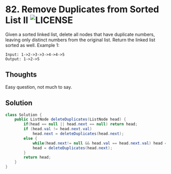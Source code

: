# 82. Remove Duplicates from Sorted List II ![LICENSE](https://img.shields.io/badge/Rank-Medium-orange)
Given a sorted linked list, delete all nodes that have duplicate numbers, leaving only distinct numbers from the original list. Return the linked list sorted as well.
Example 1:
```
Input: 1->2->3->3->4->4->5
Output: 1->2->5
```
## Thoughts
Easy question, not much to say.

## Solution
```java
class Solution {
    public ListNode deleteDuplicates(ListNode head) {
        if(head == null || head.next == null) return head;
        if (head.val != head.next.val) 
            head.next = deleteDuplicates(head.next);
        else {
            while(head.next!= null && head.val == head.next.val) head = head.next;
            head = deleteDuplicates(head.next);
        }
        return head;
    }
}
```